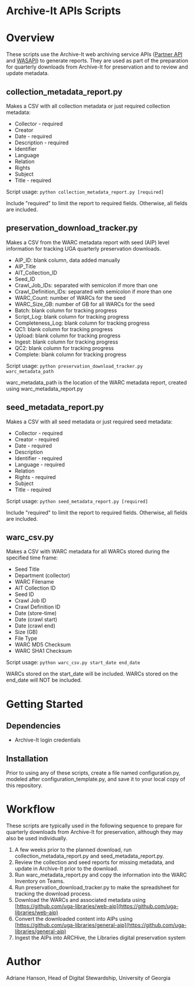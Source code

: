 # Archive-It APIs Scripts

# Overview

These scripts use the Archive-It web archiving service APIs 
([Partner API](https://support.archive-it.org/hc/en-us/articles/360032747311-Access-your-account-with-the-Archive-It-Partner-API) 
and [WASAPI](https://support.archive-it.org/hc/en-us/articles/360015225051-Find-and-download-your-WARC-files-with-WASAPI)) to generate reports.
They are used as part of the preparation for quarterly downloads from Archive-It for preservation and
to review and update metadata. 

## collection_metadata_report.py

Makes a CSV with all collection metadata or just required collection metadata:
   * Collector - required
   * Creator
   * Date - required
   * Description - required
   * Identifier
   * Language
   * Relation
   * Rights
   * Subject
   * Title - required

Script usage: `python collection_metadata_report.py [required]`

Include "required" to limit the report to required fields. Otherwise, all fields are included.

## preservation_download_tracker.py

Makes a CSV from the WARC metadata report with seed (AIP) level information 
for tracking UGA quarterly preservation downloads.
   * AIP_ID: blank column, data added manually
   * AIP_Title
   * AIT_Collection_ID
   * Seed_ID
   * Crawl_Job_IDs: separated with semicolon if more than one
   * Crawl_Definition_IDs: separated with semicolon if more than one
   * WARC_Count: number of WARCs for the seed
   * WARC_Size_GB: number of GB for all WARCs for the seed
   * Batch: blank column for tracking progress
   * Script_Log: blank column for tracking progress
   * Completeness_Log: blank column for tracking progress
   * QC1: blank column for tracking progress
   * Upload: blank column for tracking progress
   * Ingest: blank column for tracking progress
   * QC2: blank column for tracking progress
   * Complete: blank column for tracking progress

Script usage: `python preservation_download_tracker.py warc_metadata_path`

warc_metadata_path is the location of the WARC metadata report, created using warc_metadata_report.py

## seed_metadata_report.py

Makes a CSV with all seed metadata or just required seed metadata:
   * Collector - required
   * Creator - required
   * Date - required
   * Description
   * Identifier - required
   * Language - required
   * Relation
   * Rights - required
   * Subject
   * Title - required

Script usage: `python seed_metadata_report.py [required]`

Include "required" to limit the report to required fields. Otherwise, all fields are included.

## warc_csv.py

Makes a CSV with WARC metadata for all WARCs stored during the specified time frame:
   * Seed Title
   * Department (collector)
   * WARC Filename
   * AIT Collection ID
   * Seed ID
   * Crawl Job ID
   * Crawl Definition ID
   * Date (store-time)
   * Date (crawl start)
   * Date (crawl end)
   * Size (GB)
   * File Type
   * WARC MD5 Checksum
   * WARC SHA1 Checksum

Script usage: `python warc_csv.py start_date end_date`

WARCs stored on the start_date will be included. 
WARCs stored on the end_date will NOT be included.

# Getting Started

## Dependencies

* Archive-It login credentials

## Installation

Prior to using any of these scripts, create a file named configuration.py, modeled after configuration_template.py,
and save it to your local copy of this repository.

# Workflow

These scripts are typically used in the following sequence to prepare for quarterly downloads from Archive-It for preservation,
although they may also be used individually.

1. A few weeks prior to the planned download, run collection_metadata_report.py and seed_metadata_report.py.
2. Review the collection and seed reports for missing metadata, and update in Archive-It prior to the download.
3. Run warc_metadata_report.py and copy the information into the WARC Inventory on Teams.
4. Run preservation_download_tracker.py to make the spreadsheet for tracking the download process.
5. Download the WARCs and associated metadata using [https://github.com/uga-libraries/web-aip](https://github.com/uga-libraries/web-aip)
6. Convert the downloaded content into AIPs using [https://github.com/uga-libraries/general-aip](https://github.com/uga-libraries/general-aip)
7. Ingest the AIPs into ARCHive, the Libraries digital preservation system

# Author

Adriane Hanson, Head of Digital Stewardship, University of Georgia



